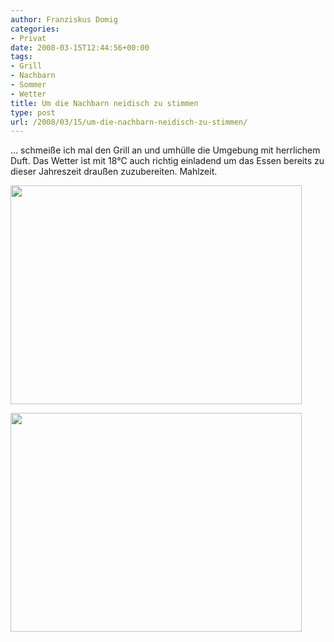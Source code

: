 ```yaml
---
author: Franziskus Domig
categories:
- Privat
date: 2008-03-15T12:44:56+00:00
tags:
- Grill
- Nachbarn
- Sommer
- Wetter
title: Um die Nachbarn neidisch zu stimmen
type: post
url: /2008/03/15/um-die-nachbarn-neidisch-zu-stimmen/
---
```


&#8230; schmeiße ich mal den Grill an und umhülle die Umgebung mit herrlichem Duft. Das Wetter ist mit 18°C auch richtig einladend um das Essen bereits zu dieser Jahreszeit draußen zuzubereiten. Mahlzeit.

[<img class="alignnone size-medium attachment wp-att-37" title="dsc00342" src="https://seric.at/blog/uploads/2008/03/dsc00342-466x350.jpg" alt="" width="466" height="350" />][1]

[<img class="alignnone size-medium attachment wp-att-38" title="dsc00343" src="https://seric.at/blog/uploads/2008/03/dsc00343-466x350.jpg" alt="" width="466" height="350" />][2]

 [1]: http://seric.at/blog/uploads/2008/03/dsc00342.jpg
 [2]: http://seric.at/blog/uploads/2008/03/dsc00343.jpg
